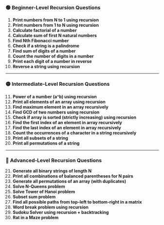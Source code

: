 ### 🟢 **Beginner-Level Recursion Questions**

1. **Print numbers from N to 1 using recursion**
2. **Print numbers from 1 to N using recursion**
3. **Calculate factorial of a number**
4. **Calculate sum of first N natural numbers**
5. **Find Nth Fibonacci number**
6. **Check if a string is a palindrome**
7. **Find sum of digits of a number**
8. **Count the number of digits in a number**
9. **Print each digit of a number in reverse**
10. **Reverse a string using recursion**

---

### 🟡 **Intermediate-Level Recursion Questions**

11. **Power of a number (a^b) using recursion**
12. **Print all elements of an array using recursion**
13. **Find maximum element in an array recursively**
14. **Find GCD of two numbers using recursion**
15. **Check if array is sorted (strictly increasing) using recursion**
16. **Find the first index of an element in array recursively**
17. **Find the last index of an element in array recursively**
18. **Count the occurrences of a character in a string recursively**
19. **Print all subsets of a string**
20. **Print all permutations of a string**

---

### 🔴 **Advanced-Level Recursion Questions**

21. **Generate all binary strings of length N**
22. **Print all combinations of balanced parentheses for N pairs**
23. **Generate all permutations of an array (with duplicates)**
24. **Solve N-Queens problem**
25. **Solve Tower of Hanoi problem**
26. **Subset sum problem**
27. **Find all possible paths from top-left to bottom-right in a matrix**
28. **Word break problem using recursion**
29. **Sudoku Solver using recursion + backtracking**
30. **Rat in a Maze problem**
